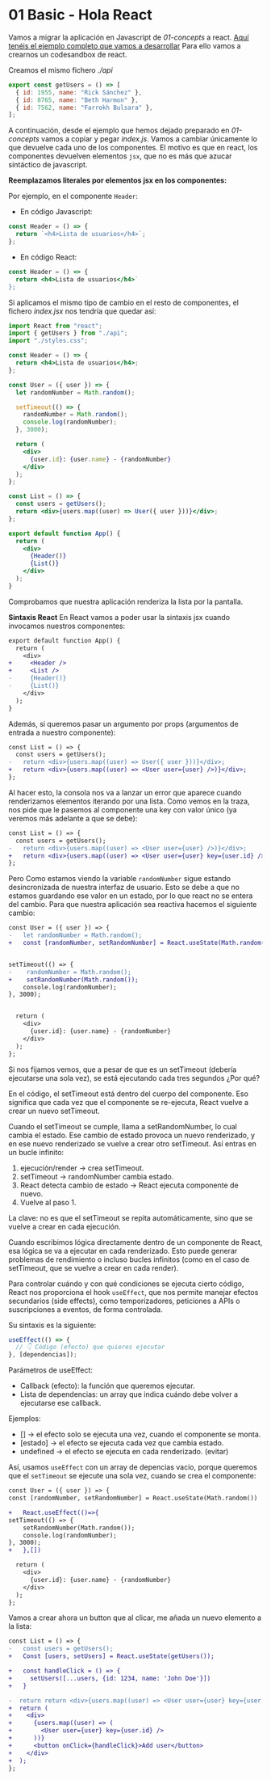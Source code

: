 # 01 Basic - Hola React

Vamos a migrar la aplicación en Javascript de _01-concepts_ a react. [Aquí tenéis el ejemplo completo que vamos a desarrollar](https://codesandbox.io/p/sandbox/react-basic-h9rhkk) Para ello vamos a crearnos un codesandbox de react.

Creamos el mismo fichero _./api_

```js
export const getUsers = () => [
  { id: 1955, name: "Rick Sánchez" },
  { id: 8765, name: "Beth Harmon" },
  { id: 7562, name: "Farrokh Bulsara" },
];
```

A continuación, desde el ejemplo que hemos dejado preparado en _01-concepts_ vamos a copiar y pegar _index.js_. Vamos a cambiar únicamente lo que devuelve cada uno de los componentes. El motivo es que en react, los componentes devuelven elementos `jsx`, que no es más que azucar sintáctico de javascript.

**Reemplazamos literales por elementos jsx en los componentes:**

Por ejemplo, en el componente `Header`:

- En código Javascript:

```js
const Header = () => {
  return `<h4>Lista de usuarios</h4>`;
};
```

- En código React:

```jsx
const Header = () => {
  return <h4>Lista de usuarios</h4>`
};
```

Si aplicamos el mismo tipo de cambio en el resto de componentes, el fichero _index.jsx_ nos tendría que quedar así:

```jsx
import React from "react";
import { getUsers } from "./api";
import "./styles.css";

const Header = () => {
  return <h4>Lista de usuarios</h4>;
};

const User = ({ user }) => {
  let randomNumber = Math.random();

  setTimeout(() => {
    randomNumber = Math.random();
    console.log(randomNumber);
  }, 3000);

  return (
    <div>
      {user.id}: {user.name} - {randomNumber}
    </div>
  );
};

const List = () => {
  const users = getUsers();
  return <div>{users.map((user) => User({ user }))}</div>;
};

export default function App() {
  return (
    <div>
      {Header()}
      {List()}
    </div>
  );
}
```

Comprobamos que nuestra aplicación renderiza la lista por la pantalla.

**Sintaxis React**
En React vamos a poder usar la sintaxis jsx cuando invocamos nuestros componentes:

```diff
export default function App() {
  return (
    <div>
+     <Header />
+     <List />
-     {Header()}
-     {List()}
    </div>
  );
}
```

Además, si queremos pasar un argumento por props (argumentos de entrada a nuestro componente):

```diff
const List = () => {
  const users = getUsers();
-   return <div>{users.map((user) => User({ user }))}</div>;
+   return <div>{users.map((user) => <User user={user} />)}</div>;
};
```

Al hacer esto, la consola nos va a lanzar un error que aparece cuando renderizamos elementos iterando por una lista. Como vemos en la traza, nos pide que le pasemos al componente una key con valor único (ya veremos más adelante a que se debe):

```diff
const List = () => {
  const users = getUsers();
-   return <div>{users.map((user) => <User user={user} />)}</div>;
+   return <div>{users.map((user) => <User user={user} key={user.id} />)}</div>;
};
```

Pero Como estamos viendo la variable `randomNumber` sigue estando desincronizada de nuestra interfaz de usuario. Esto se debe a que no estamos guardando ese valor en un estado, por lo que react no se entera del cambio. Para que nuestra aplicación sea reactiva hacemos el siguiente cambio:

```diff
const User = ({ user }) => {
-   let randomNumber = Math.random();
+   const [randomNumber, setRandomNumber] = React.useState(Math.random())


setTimeout(() => {
-    randomNumber = Math.random();
+    setRandomNumber(Math.random());
    console.log(randomNumber);
}, 3000);


  return (
    <div>
      {user.id}: {user.name} - {randomNumber}
    </div>
  );
};
```

Si nos fijamos vemos, que a pesar de que es un setTimeout (debería ejecutarse una sola vez), se está ejecutando cada tres segundos ¿Por qué?

En el código, el setTimeout está dentro del cuerpo del componente. Eso significa que cada vez que el componente se re-ejecuta, React vuelve a crear un nuevo setTimeout.

Cuando el setTimeout se cumple, llama a setRandomNumber, lo cual cambia el estado. Ese cambio de estado provoca un nuevo renderizado, y en ese nuevo renderizado se vuelve a crear otro setTimeout. Así entras en un bucle infinito:

1. ejecución/render → crea setTimeout.
2. setTimeout → randomNumber cambia estado.
3. React detecta cambio de estado → React ejecuta componente de nuevo.
4. Vuelve al paso 1.

La clave: no es que el setTimeout se repita automáticamente, sino que se vuelve a crear en cada ejecución.

Cuando escribimos lógica directamente dentro de un componente de React, esa lógica se va a ejecutar en cada renderizado. Esto puede generar problemas de rendimiento o incluso bucles infinitos (como en el caso de setTimeout, que se vuelve a crear en cada render).

Para controlar cuándo y con qué condiciones se ejecuta cierto código, React nos proporciona el hook `useEffect`, que nos permite manejar efectos secundarios (side effects), como temporizadores, peticiones a APIs o suscripciones a eventos, de forma controlada.

Su sintaxis es la siguiente:

```jsx
useEffect(() => {
  // 👇 Código (efecto) que quieres ejecutar
}, [dependencias]);
```

Parámetros de useEffect:

- Callback (efecto): la función que queremos ejecutar.
- Lista de dependencias: un array que indica cuándo debe volver a ejecutarse ese callback.

Ejemplos:

- [] → el efecto solo se ejecuta una vez, cuando el componente se monta.
- [estado] → el efecto se ejecuta cada vez que cambia estado.
- undefined → el efecto se ejecuta en cada renderizado. (evitar)

Así, usamos `useEffect` con un array de depencias vacio, porque queremos que el `setTimeout` se ejecute una sola vez, cuando se crea el componente:

```diff
const User = ({ user }) => {
const [randomNumber, setRandomNumber] = React.useState(Math.random())

+   React.useEffect(()=>{
setTimeout(() => {
    setRandomNumber(Math.random());
    console.log(randomNumber);
}, 3000);
+   },[])

  return (
    <div>
      {user.id}: {user.name} - {randomNumber}
    </div>
  );
};
```

Vamos a crear ahora un button que al clicar, me añada un nuevo elemento a la lista:

```diff
const List = () => {
-   const users = getUsers();
+   Const [users, setUsers] = React.useState(getUsers());

+   const handleClick = () => {
+     setUsers([...users, {id: 1234, name: 'John Doe'}])
+   }

-  return return <div>{users.map((user) => <User user={user} key={user.id} />)}</div>;
+  return (
+    <div>
+      {users.map((user) => (
+        <User user={user} key={user.id} />
+      ))}
+      <button onClick={handleClick}>Add user</button>
+    </div>
+  );
};
```

